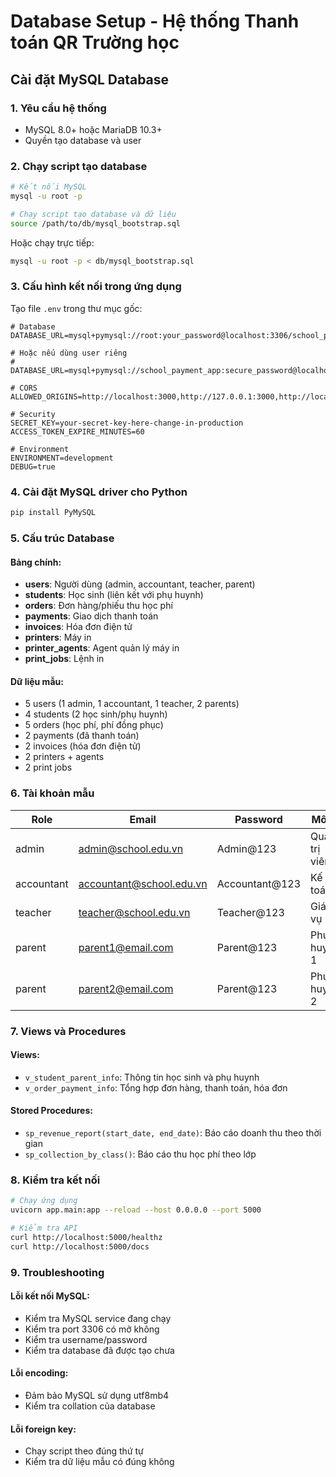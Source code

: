 # Database Setup - Hệ thống Thanh toán QR Trường học

## Cài đặt MySQL Database

### 1. Yêu cầu hệ thống
- MySQL 8.0+ hoặc MariaDB 10.3+
- Quyền tạo database và user

### 2. Chạy script tạo database

```bash
# Kết nối MySQL
mysql -u root -p

# Chạy script tạo database và dữ liệu
source /path/to/db/mysql_bootstrap.sql
```

Hoặc chạy trực tiếp:
```bash
mysql -u root -p < db/mysql_bootstrap.sql
```

### 3. Cấu hình kết nối trong ứng dụng

Tạo file `.env` trong thư mục gốc:
```env
# Database
DATABASE_URL=mysql+pymysql://root:your_password@localhost:3306/school_payment_db

# Hoặc nếu dùng user riêng
# DATABASE_URL=mysql+pymysql://school_payment_app:secure_password@localhost:3306/school_payment_db

# CORS
ALLOWED_ORIGINS=http://localhost:3000,http://127.0.0.1:3000,http://localhost:5000,http://127.0.0.1:5000

# Security
SECRET_KEY=your-secret-key-here-change-in-production
ACCESS_TOKEN_EXPIRE_MINUTES=60

# Environment
ENVIRONMENT=development
DEBUG=true
```

### 4. Cài đặt MySQL driver cho Python

```bash
pip install PyMySQL
```

### 5. Cấu trúc Database

#### Bảng chính:
- **users**: Người dùng (admin, accountant, teacher, parent)
- **students**: Học sinh (liên kết với phụ huynh)
- **orders**: Đơn hàng/phiếu thu học phí
- **payments**: Giao dịch thanh toán
- **invoices**: Hóa đơn điện tử
- **printers**: Máy in
- **printer_agents**: Agent quản lý máy in
- **print_jobs**: Lệnh in

#### Dữ liệu mẫu:
- 5 users (1 admin, 1 accountant, 1 teacher, 2 parents)
- 4 students (2 học sinh/phụ huynh)
- 5 orders (học phí, phí đồng phục)
- 2 payments (đã thanh toán)
- 2 invoices (hóa đơn điện tử)
- 2 printers + agents
- 2 print jobs

### 6. Tài khoản mẫu

| Role | Email | Password | Mô tả |
|------|-------|----------|-------|
| admin | admin@school.edu.vn | Admin@123 | Quản trị viên |
| accountant | accountant@school.edu.vn | Accountant@123 | Kế toán |
| teacher | teacher@school.edu.vn | Teacher@123 | Giáo vụ |
| parent | parent1@email.com | Parent@123 | Phụ huynh 1 |
| parent | parent2@email.com | Parent@123 | Phụ huynh 2 |

### 7. Views và Procedures

#### Views:
- `v_student_parent_info`: Thông tin học sinh và phụ huynh
- `v_order_payment_info`: Tổng hợp đơn hàng, thanh toán, hóa đơn

#### Stored Procedures:
- `sp_revenue_report(start_date, end_date)`: Báo cáo doanh thu theo thời gian
- `sp_collection_by_class()`: Báo cáo thu học phí theo lớp

### 8. Kiểm tra kết nối

```bash
# Chạy ứng dụng
uvicorn app.main:app --reload --host 0.0.0.0 --port 5000

# Kiểm tra API
curl http://localhost:5000/healthz
curl http://localhost:5000/docs
```

### 9. Troubleshooting

#### Lỗi kết nối MySQL:
- Kiểm tra MySQL service đang chạy
- Kiểm tra port 3306 có mở không
- Kiểm tra username/password
- Kiểm tra database đã được tạo chưa

#### Lỗi encoding:
- Đảm bảo MySQL sử dụng utf8mb4
- Kiểm tra collation của database

#### Lỗi foreign key:
- Chạy script theo đúng thứ tự
- Kiểm tra dữ liệu mẫu có đúng không
